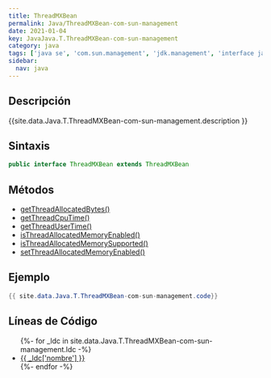 ```yaml
---
title: ThreadMXBean
permalink: Java/ThreadMXBean-com-sun-management
date: 2021-01-04
key: JavaJava.T.ThreadMXBean-com-sun-management
category: java
tags: ['java se', 'com.sun.management', 'jdk.management', 'interface java', '6u25']
sidebar: 
  nav: java
---
```


## Descripción
{{site.data.Java.T.ThreadMXBean-com-sun-management.description }}

## Sintaxis
~~~java
public interface ThreadMXBean extends ThreadMXBean
~~~

## Métodos
* [getThreadAllocatedBytes()](/Java/ThreadMXBean-com-sun-management/getThreadAllocatedBytes)
* [getThreadCpuTime()](/Java/ThreadMXBean-com-sun-management/getThreadCpuTime)
* [getThreadUserTime()](/Java/ThreadMXBean-com-sun-management/getThreadUserTime)
* [isThreadAllocatedMemoryEnabled()](/Java/ThreadMXBean-com-sun-management/isThreadAllocatedMemoryEnabled)
* [isThreadAllocatedMemorySupported()](/Java/ThreadMXBean-com-sun-management/isThreadAllocatedMemorySupported)
* [setThreadAllocatedMemoryEnabled()](/Java/ThreadMXBean-com-sun-management/setThreadAllocatedMemoryEnabled)

## Ejemplo
~~~java
{{ site.data.Java.T.ThreadMXBean-com-sun-management.code}}
~~~

## Líneas de Código
<ul>
{%- for _ldc in site.data.Java.T.ThreadMXBean-com-sun-management.ldc -%}
   <li>
       <a href="{{_ldc['url'] }}">{{ _ldc['nombre'] }}</a>
   </li>
{%- endfor -%}
</ul>
